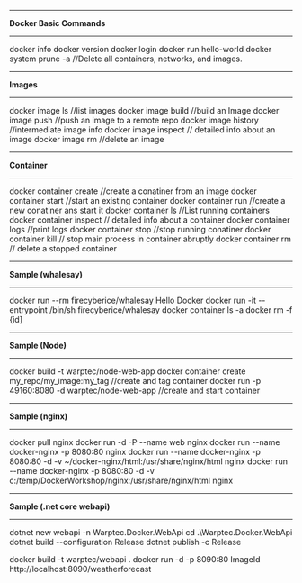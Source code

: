 **********************************************************************************
**Docker Basic Commands**
**********************************************************************************

docker info
docker version
docker login
docker run hello-world
docker system prune -a //Delete all containers, networks, and images.
________________________________

**Images**
________________________________

docker image ls //list images
docker image build //build an Image
docker image push //push an image to a remote repo
docker image history //intermediate image info
docker image inspect // detailed info about an image
docker image rm //delete an image

________________________________

**Container**
________________________________

docker container create //create a conatiner from an image
docker container start //start an existing container
docker container run //create a new conatiner ans start it
docker container ls //List running containers
docker container inspect // detailed info about a container
docker container logs //print logs
docker container stop //stop running conatiner
docker container kill // stop main process in container abruptly
docker container rm // delete a stopped container

________________________________

**Sample (whalesay)**
________________________________

docker run --rm firecyberice/whalesay Hello Docker
docker run -it --entrypoint /bin/sh firecyberice/whalesay
docker container ls -a
docker rm -f {id]
________________________________

**Sample (Node)**
________________________________

docker build -t warptec/node-web-app <!--build from dockerfile-->
docker container create my_repo/my_image:my_tag //create and tag container
docker run -p 49160:8080 -d warptec/node-web-app //create and start container

________________________________

**Sample (nginx)**
________________________________

docker pull nginx
docker run -d -P --name web nginx
docker run --name docker-nginx -p 8080:80 nginx
docker run --name docker-nginx -p 8080:80 -d -v ~/docker-nginx/html:/usr/share/nginx/html nginx
docker run --name docker-nginx -p 8080:80 -d -v c:/temp/DockerWorkshop/nginx:/usr/share/nginx/html nginx


________________________________

**Sample (.net core webapi)**
________________________________

dotnet new webapi -n Warptec.Docker.WebApi
cd .\Warptec.Docker.WebApi\
dotnet build --configuration Release
dotnet publish -c Release
 
docker build -t warptec/webapi .
docker run -d -p 8090:80 ImageId
http://localhost:8090/weatherforecast

